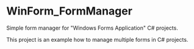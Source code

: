 # WinForm_FormManager
Simple form manager for "Windows Forms Application" C# projects.

This project is an example how to manage multiple forms in C# projects.
